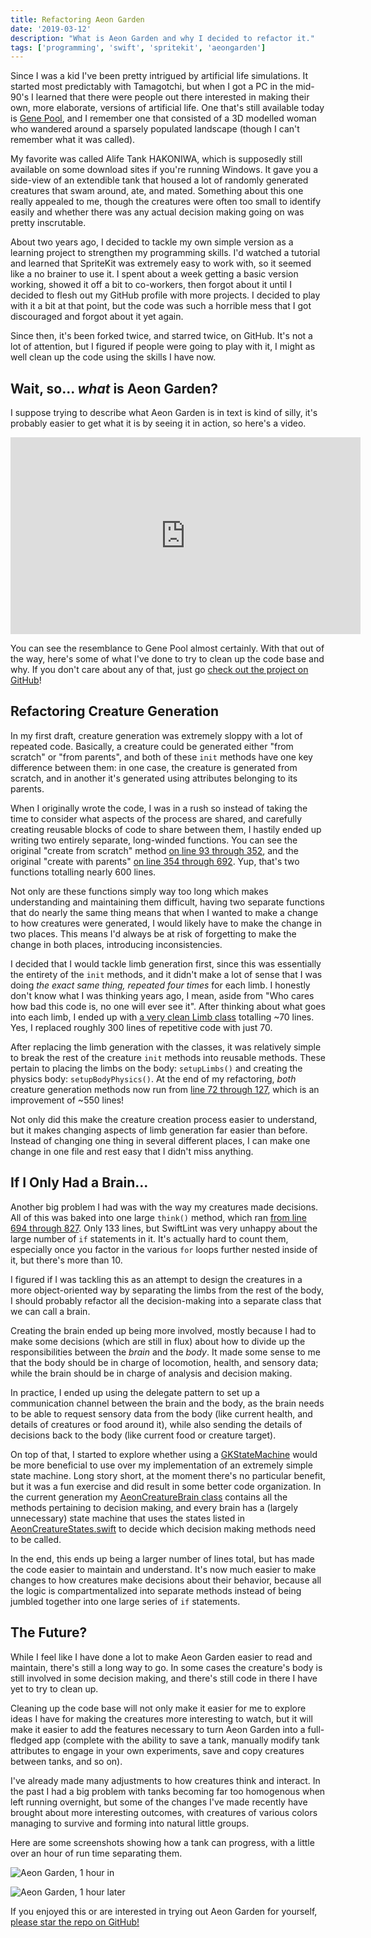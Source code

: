 ```yaml
---
title: Refactoring Aeon Garden
date: '2019-03-12'
description: "What is Aeon Garden and why I decided to refactor it."
tags: ['programming', 'swift', 'spritekit', 'aeongarden']
---
```


Since I was a kid I've been pretty intrigued by artificial life simulations. It started most predictably with Tamagotchi, but when I got a PC in the mid-90's I learned that there were people out there interested in making their own, more elaborate, versions of artificial life. One that's still available today is [Gene Pool](http://www.swimbots.com), and I remember one that consisted of a 3D modelled woman who wandered around a sparsely populated landscape (though I can't remember what it was called).

My favorite was called Alife Tank HAKONIWA, which is supposedly still available on some download sites if you're running Windows. It gave you a side-view of an extendible tank that housed a lot of randomly generated creatures that swam around, ate, and mated. Something about this one really appealed to me, though the creatures were often too small to identify easily and whether there was any actual decision making going on was pretty inscrutable. 

About two years ago, I decided to tackle my own simple version as a learning project to strengthen my programming skills. I'd watched a tutorial and learned that SpriteKit was extremely easy to work with, so it seemed like a no brainer to use it. I spent about a week getting a basic version working, showed it off a bit to co-workers, then forgot about it until I decided to flesh out my GitHub profile with more projects. I decided to play with it a bit at that point, but the code was such a horrible mess that I got discouraged and forgot about it yet again.

Since then, it's been forked twice, and starred twice, on GitHub. It's not a lot of attention, but I figured if people were going to play with it, I might as well clean up the code using the skills I have now.

## Wait, so... *what* is Aeon Garden?

I suppose trying to describe what Aeon Garden is in text is kind of silly, it's probably easier to get what it is by seeing it in action, so here's a video.

<iframe width="560" height="315" src="https://www.youtube.com/embed/z8q0lP9vdbY" frameborder="0" allow="accelerometer; autoplay; encrypted-media; gyroscope; picture-in-picture" allowfullscreen></iframe>

<br>

You can see the resemblance to Gene Pool almost certainly. With that out of the way, here's some of what I've done to try to clean up the code base and why. If you don't care about any of that, just go [check out the project on GitHub](https://github.com/amiantos/aeongarden/)!

## Refactoring Creature Generation

In my first draft, creature generation was extremely sloppy with a lot of repeated code. Basically, a creature could be generated either "from scratch" or "from parents", and both of these `init` methods have one key difference between them: in one case, the creature is generated from scratch, and in another it's generated using attributes belonging to its parents.

When I originally wrote the code, I was in a rush so instead of taking the time to consider what aspects of the process are shared, and carefully creating reusable blocks of code to share between them, I hastily ended up writing two entirely separate, long-winded functions. You can see the original "create from scratch" method [on line 93 through 352](https://github.com/amiantos/aeongarden/blob/8691149a286852f64ba6cb2800e79d11239db33c/Aeon%20Garden/Classes/AeonCreatureNode.swift#L93), and the original "create with parents" [on line 354 through 692](https://github.com/amiantos/aeongarden/blob/8691149a286852f64ba6cb2800e79d11239db33c/Aeon%20Garden/Classes/AeonCreatureNode.swift#L354). Yup, that's two functions totalling nearly 600 lines.

Not only are these functions simply way too long which makes understanding and maintaining them difficult, having two separate functions that do nearly the same thing means that when I wanted to make a change to how creatures were generated, I would likely have to make the change in two places. This means I'd always be at risk of forgetting to make the change in both places, introducing inconsistencies.

I decided that I would tackle limb generation first, since this was essentially the entirety of the `init` methods, and it didn't make a lot of sense that I was doing _the exact same thing, repeated four times_ for each limb. I honestly don't know what I was thinking years ago, I mean, aside from "Who cares how bad this code is, no one will ever see it". After thinking about what goes into each limb, I ended up with [a very clean Limb class](https://github.com/amiantos/aeongarden/blob/97073bc243a55084635847dd4420a6e8eddedad0/Aeon%20Garden/Nodes/AeonCreature/AeonCreatureLimb.swift) totalling ~70 lines. Yes, I replaced roughly 300 lines of repetitive code with just 70.

After replacing the limb generation with the classes, it was relatively simple to break the rest of the creature `init` methods into reusable methods. These pertain to placing the limbs on the body: `setupLimbs()` and creating the physics body: `setupBodyPhysics()`. At the end of my refactoring, _both_ creature generation methods now run from [line 72 through 127](https://github.com/amiantos/aeongarden/blob/97073bc243a55084635847dd4420a6e8eddedad0/Aeon%20Garden/Nodes/AeonCreature/AeonCreatureNode.swift#L72), which is an improvement of ~550 lines!

Not only did this make the creature creation process easier to understand, but it makes changing aspects of limb generation far easier than before. Instead of changing one thing in several different places, I can make one change in one file and rest easy that I didn't miss anything.

## If I Only Had a Brain...

Another big problem I had was with the way my creatures made decisions. All of this was baked into one large `think()` method, which ran [from line 694 through 827](https://github.com/amiantos/aeongarden/blob/8691149a286852f64ba6cb2800e79d11239db33c/Aeon%20Garden/Classes/AeonCreatureNode.swift#L694). Only 133 lines, but SwiftLint was very unhappy about the large number of `if` statements in it. It's actually hard to count them, especially once you factor in the various `for` loops further nested inside of it, but there's more than 10.

I figured if I was tackling this as an attempt to design the creatures in a more object-oriented way by separating the limbs from the rest of the body, I should probably refactor all the decision-making into a separate class that we can call a brain.

Creating the brain ended up being more involved, mostly because I had to make some decisions (which are still in flux) about how to divide up the responsibilities between the _brain_ and the _body_. It made some sense to me that the body should be in charge of locomotion, health, and sensory data; while the brain should be in charge of analysis and decision making.

In practice, I ended up using the delegate pattern to set up a communication channel between the brain and the body, as the brain needs to be able to request sensory data from the body (like current health, and details of creatures or food around it), while also sending the details of decisions back to the body (like current food or creature target).

On top of that, I started to explore whether using a [GKStateMachine](https://developer.apple.com/documentation/gameplaykit/gkstatemachine) would be more beneficial to use over my implementation of an extremely simple state machine. Long story short, at the moment there's no particular benefit, but it was a fun exercise and did result in some better code organization. In the current generation my [AeonCreatureBrain class](https://github.com/amiantos/aeongarden/blob/97073bc243a55084635847dd4420a6e8eddedad0/Aeon%20Garden/Nodes/AeonCreature/AeonCreatureBrain.swift) contains all the methods pertaining to decision making, and every brain has a (largely unnecessary) state machine that uses the states listed in [AeonCreatureStates.swift](https://github.com/amiantos/aeongarden/blob/97073bc243a55084635847dd4420a6e8eddedad0/Aeon%20Garden/Nodes/AeonCreature/AeonCreatureStates.swift) to decide which decision making methods need to be called.

In the end, this ends up being a larger number of lines total, but has made the code easier to maintain and understand. It's now much easier to make changes to how creatures make decisions about their behavior, because all the logic is compartmentalized into separate methods instead of being jumbled together into one large series of `if` statements.

## The Future?

While I feel like I have done a lot to make Aeon Garden easier to read and maintain, there's still a long way to go. In some cases the creature's body is still involved in some decision making, and there's still code in there I have yet to try to clean up.

Cleaning up the code base will not only make it easier for me to explore ideas I have for making the creatures more interesting to watch, but it will make it easier to add the features necessary to turn Aeon Garden into a full-fledged app (complete with the ability to save a tank, manually modify tank attributes to engage in your own experiments, save and copy creatures between tanks, and so on).

I've already made many adjustments to how creatures think and interact. In the past I had a big problem with tanks becoming far too homogenous when left running overnight, but some of the changes I've made recently have brought about more interesting outcomes, with creatures of various colors managing to survive and forming into natural little groups.

Here are some screenshots showing how a tank can progress, with a little over an hour of run time separating them.

![Aeon Garden, 1 hour in](aeon-garden-new-ui.jpg "Aeon Garden, 1 hour in")

![Aeon Garden, 1 hour later](aeon-garden-new-ui-2.jpg "Aeon Garden, 1 hour later")

If you enjoyed this or are interested in trying out Aeon Garden for yourself, [please star the repo on GitHub!](https://github.com/amiantos/aeongarden/)